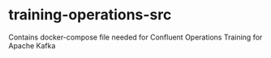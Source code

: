 # training-operations-src
Contains docker-compose file needed for Confluent Operations Training for Apache Kafka
